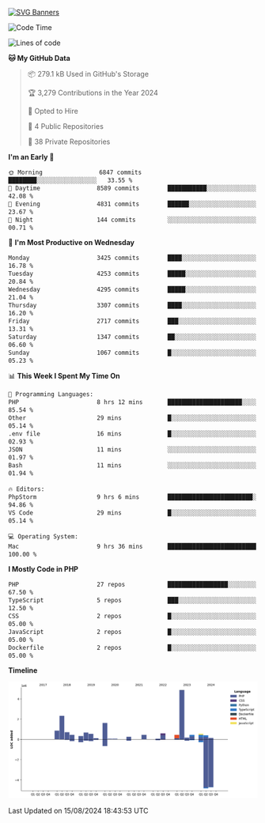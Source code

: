 [![SVG Banners](https://svg-banners.vercel.app/api?type=glitch&text1=Gere_Lajos%F0%9F%92%BB&width=800&height=400)](https://github.com/Akshay090/svg-banners)

<!--START_SECTION:waka-->
![Code Time](http://img.shields.io/badge/Code%20Time-1%2C824%20hrs%2040%20mins-blue)

![Lines of code](https://img.shields.io/badge/From%20Hello%20World%20I%27ve%20Written-15.9%20million%20lines%20of%20code-blue)

**🐱 My GitHub Data** 

> 📦 279.1 kB Used in GitHub's Storage 
 > 
> 🏆 3,279 Contributions in the Year 2024
 > 
> 💼 Opted to Hire
 > 
> 📜 4 Public Repositories 
 > 
> 🔑 38 Private Repositories 
 > 
**I'm an Early 🐤** 

```text
🌞 Morning                6847 commits        ████████░░░░░░░░░░░░░░░░░   33.55 % 
🌆 Daytime                8589 commits        ███████████░░░░░░░░░░░░░░   42.08 % 
🌃 Evening                4831 commits        ██████░░░░░░░░░░░░░░░░░░░   23.67 % 
🌙 Night                  144 commits         ░░░░░░░░░░░░░░░░░░░░░░░░░   00.71 % 
```
📅 **I'm Most Productive on Wednesday** 

```text
Monday                   3425 commits        ████░░░░░░░░░░░░░░░░░░░░░   16.78 % 
Tuesday                  4253 commits        █████░░░░░░░░░░░░░░░░░░░░   20.84 % 
Wednesday                4295 commits        █████░░░░░░░░░░░░░░░░░░░░   21.04 % 
Thursday                 3307 commits        ████░░░░░░░░░░░░░░░░░░░░░   16.20 % 
Friday                   2717 commits        ███░░░░░░░░░░░░░░░░░░░░░░   13.31 % 
Saturday                 1347 commits        ██░░░░░░░░░░░░░░░░░░░░░░░   06.60 % 
Sunday                   1067 commits        █░░░░░░░░░░░░░░░░░░░░░░░░   05.23 % 
```


📊 **This Week I Spent My Time On** 

```text
💬 Programming Languages: 
PHP                      8 hrs 12 mins       █████████████████████░░░░   85.54 % 
Other                    29 mins             █░░░░░░░░░░░░░░░░░░░░░░░░   05.14 % 
.env file                16 mins             █░░░░░░░░░░░░░░░░░░░░░░░░   02.93 % 
JSON                     11 mins             ░░░░░░░░░░░░░░░░░░░░░░░░░   01.97 % 
Bash                     11 mins             ░░░░░░░░░░░░░░░░░░░░░░░░░   01.94 % 

🔥 Editors: 
PhpStorm                 9 hrs 6 mins        ████████████████████████░   94.86 % 
VS Code                  29 mins             █░░░░░░░░░░░░░░░░░░░░░░░░   05.14 % 

💻 Operating System: 
Mac                      9 hrs 36 mins       █████████████████████████   100.00 % 
```

**I Mostly Code in PHP** 

```text
PHP                      27 repos            █████████████████░░░░░░░░   67.50 % 
TypeScript               5 repos             ███░░░░░░░░░░░░░░░░░░░░░░   12.50 % 
CSS                      2 repos             █░░░░░░░░░░░░░░░░░░░░░░░░   05.00 % 
JavaScript               2 repos             █░░░░░░░░░░░░░░░░░░░░░░░░   05.00 % 
Dockerfile               2 repos             █░░░░░░░░░░░░░░░░░░░░░░░░   05.00 % 
```



**Timeline**

![Lines of Code chart](https://raw.githubusercontent.com/gere-lajos/gere-lajos/main/assets/bar_graph.png)


 Last Updated on 15/08/2024 18:43:53 UTC
<!--END_SECTION:waka-->
